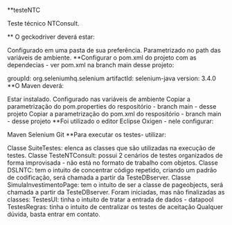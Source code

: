 **testeNTC

Teste técnico NTConsult.

** O geckodriver deverá estar:

Configurado em uma pasta de sua preferência.
Parametrizado no path das variáveis de ambiente.
**Configurar o pom.xml do projeto com as dependecias - ver pom.xml na branch main desse projeto:

groupId: org.seleniumhq.selenium
artifactId: selenium-java
version: 3.4.0
**O Maven deverá:

Estar instalado.
Configurado nas variáveis de ambiente
Copiar a parametrização do pom.properties do respositório - branch main - desse projeto
Copiar a parametrização do pom.xml do respositório - branch main - desse projeto
**Foi utilizado o editor Eclipse Oxigen - nele configurar:

Maven
Selenium
Git
**Para executar os testes- utilizar:

Classe SuiteTestes: elenca as classes que são utilizadas na execução de testes.
Classe TesteNTConsult: possui 2 cenários de testes organizados de forma improvisada - não está no formato de trabalho com objetos.
Classe DSLNTC: tem o intuito de concentrar código repetido, criando um padrão de codificação, será chamada a partir da TesteDBserver.
Classe SimulaInvestimentoPage: tem o intuito de ser a classe de pageobjects, será chamada a partir da TesteDBserver.
Foram iniciadas, mas não finalizadas as classes:
TestesUI: tinha o intuito de tratar a entrada de dados - datapool
TestesRegras: tinha o intuito de centralizar os testes de aceitação
Qualquer dúvida, basta entrar em contato.
